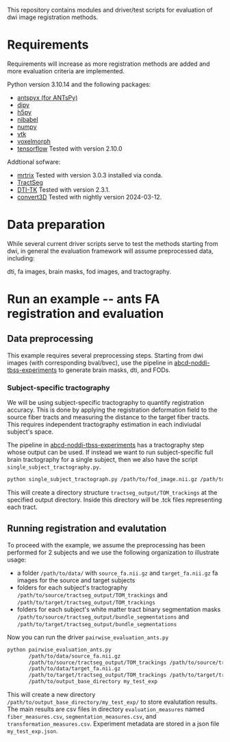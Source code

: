 This repository contains modules and driver/test scripts for evaluation of dwi image registration methods.

# Requirements

Requirements will increase as more registration methods are added and more evaluation criteria are implemented.

Python version 3.10.14 and the following packages: 

- [antspyx (for ANTsPy)](https://github.com/ANTsX/ANTsPy)
- [dipy](https://dipy.org/) 
- [h5py](https://github.com/h5py/h5py)
- [nibabel](https://nipy.org/nibabel/)
- [numpy](https://numpy.org/)
- [vtk](https://pypi.org/project/vtk/)
- [voxelmorph](https://github.com/voxelmorph/voxelmorph)
- [tensorflow](https://www.tensorflow.org/) Tested with version 2.10.0

Addtional sofware:
- [mrtrix](https://www.mrtrix.org/) Tested with version 3.0.3 installed via conda.
- [TractSeg](https://github.com/MIC-DKFZ/TractSeg)
- [DTI-TK](https://dti-tk.sourceforge.net/pmwiki/pmwiki.php) Tested with version 2.3.1.
- [convert3D](http://www.itksnap.org/pmwiki/pmwiki.php?n=Convert3D.Convert3D) Tested with nightly version 2024-03-12. 

# Data preparation

While several current driver scripts serve to test the methods starting from dwi, in general the evaluation framework will assume preprocessed data, including:

dti, fa images, brain masks, fod images, and tractography.

# Run an example -- ants FA registration and evaluation

## Data preprocessing

This example requires several preprocessing steps. Starting from dwi images (with corresponding bval/bvec), use the pipeline in [abcd-noddi-tbss-experiments](https://github.com/brain-microstructure-exploration-tools/abcd-noddi-tbss-experiments) to generate brain masks, dti, and FODs.

### Subject-specific tractography

We will be using subject-specific tractography to quantify registration accuracy. This is done by applying the registration deformation field to the source fiber tracts and measuring the distance to the target fiber tracts. This requires independent tractography estimation in each indiviudal subject's space.

The pipeline in [abcd-noddi-tbss-experiments](https://github.com/brain-microstructure-exploration-tools/abcd-noddi-tbss-experiments) has a tractography step whose output can be used. If instead we want to run subject-specific full brain tractography for a single subject, then we also have the script `single_subject_tractography.py`.

```sh 
python single_subject_tractograph.py /path/to/fod_image.nii.gz /path/to/output_directory
```
This will create a directory structure `tractseg_output/TOM_trackings` at the specified output directory. Inside this directory will be .tck files representing each tract.

## Running registration and evalutation

To proceed with the example, we assume the preprocessing has been performed for 2 subjects and we use the following organization to illustrate usage:

- a folder `/path/to/data/` with `source_fa.nii.gz` and `target_fa.nii.gz` fa images for the source and target subjects
- folders for each subject's tractography `/path/to/source/tractseg_output/TOM_trackings` and `/path/to/target/tractseg_output/TOM_trackings`
- folders for each subject's white matter tract binary segmentation masks `/path/to/source/tractseg_output/bundle_segmentations` and `/path/to/target/tractseg_output/bundle_segmentations`

Now you can run the driver `pairwise_evaluation_ants.py`

```sh
python pairwise_evaluation_ants.py  
       /path/to/data/source_fa.nii.gz  
       /path/to/source/tractseg_output/TOM_trackings /path/to/source/tractseg_output/bundle_segmentations  
       /path/to/data/target_fa.nii.gz
       /path/to/target/tractseg_output/TOM_trackings /path/to/target/tractseg_output/bundle_segmentations  
       /path/to/output_base_directory my_test_exp
```

This will create a new directory `/path/to/output_base_directory/my_test_exp/` to store evalutation results. The main results are csv files in directory `evaluation_measures` named `fiber_measures.csv`, `segmentation_measures.csv`, and `transformation_measures.csv`. Experiment metadata are stored in a json file `my_test_exp.json`.  
